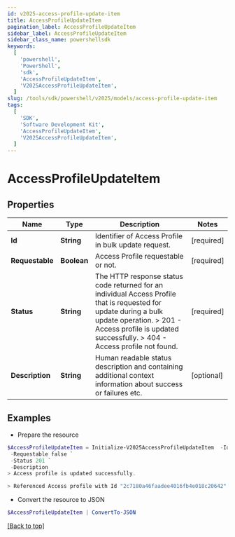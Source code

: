 ```yaml
---
id: v2025-access-profile-update-item
title: AccessProfileUpdateItem
pagination_label: AccessProfileUpdateItem
sidebar_label: AccessProfileUpdateItem
sidebar_class_name: powershellsdk
keywords:
  [
    'powershell',
    'PowerShell',
    'sdk',
    'AccessProfileUpdateItem',
    'V2025AccessProfileUpdateItem',
  ]
slug: /tools/sdk/powershell/v2025/models/access-profile-update-item
tags:
  [
    'SDK',
    'Software Development Kit',
    'AccessProfileUpdateItem',
    'V2025AccessProfileUpdateItem',
  ]
---
```


# AccessProfileUpdateItem

## Properties

| Name | Type | Description | Notes |
| --- | --- | --- | --- |
| **Id** | **String** | Identifier of Access Profile in bulk update request. | [required] |
| **Requestable** | **Boolean** | Access Profile requestable or not. | [required] |
| **Status** | **String** | The HTTP response status code returned for an individual Access Profile that is requested for update during a bulk update operation. > 201 - Access profile is updated successfully. > 404 - Access profile not found. | [required] |
| **Description** | **String** | Human readable status description and containing additional context information about success or failures etc. | [optional] |

## Examples

- Prepare the resource

```powershell
$AccessProfileUpdateItem = Initialize-V2025AccessProfileUpdateItem  -Id 2c7180a46faadee4016fb4e018c20642 `
 -Requestable false `
 -Status 201 `
 -Description
> Access profile is updated successfully.

> Referenced Access profile with Id "2c7180a46faadee4016fb4e018c20642" was not found.

```

- Convert the resource to JSON

```powershell
$AccessProfileUpdateItem | ConvertTo-JSON
```

[[Back to top]](#)
